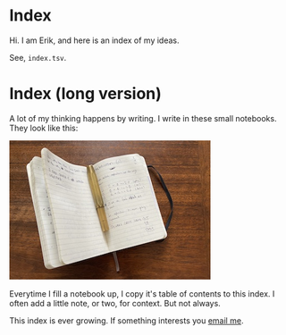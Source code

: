 # Index 
Hi. I am Erik, and here is an index of my ideas. 

See, `index.tsv`.


# Index (long version)
A lot of my thinking happens by writing. I write in these small notebooks. They look like this:

![](notebook.jpg)

Everytime I fill a notebook up, I copy it's table of contents to this index. I often add a little note, or two, for context. But not always. 

This index is ever growing. If something interests you [email me](mailto:erik.exists@gmail.com). 
